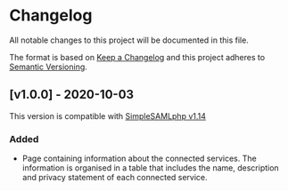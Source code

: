 # Changelog

All notable changes to this project will be documented in this file.

The format is based on [Keep a Changelog](https://keepachangelog.com/en/1.0.0/)
and this project adheres to [Semantic Versioning](https://semver.org/spec/v2.0.0.html).

## [v1.0.0] - 2020-10-03

This version is compatible with [SimpleSAMLphp v1.14](https://simplesamlphp.org/docs/1.14/simplesamlphp-changelog)

### Added
- Page containing information about the connected services. The information is organised in a table that includes the name, description and privacy statement of each connected service.
